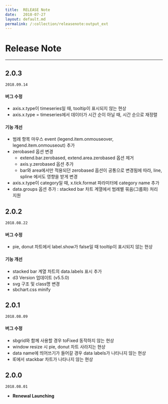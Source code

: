 ```yaml
---
title:  RELEASE Note
date:   2018-07-27
layout: default.md
permalink: /:collection/releasenote:output_ext
---
```


# Release Note
---

## 2.0.3 
`2018.09.14`

#### 버그 수정

* axis.x.type이 timeseries일 때, tooltip이 표시되지 않는 현상
* axis.x.type = timeseries에서 데이터가 시간 순이 아닐 때, 시간 순으로 재정렬

#### 기능 개선

* 범례 항목 마우스 event (legend.item.onmouseover, legend.item.onmouseout) 추가
* zerobased 옵션 변경
  * extend.bar.zerobased, extend.area.zerobased 옵션 제거
  * axis.y.zerobased 옵션 추가
  * bar와 area에서만 적용되던 zerobased 옵션이 공통으로 변경됨에 따라, line, spline 에서도 영향을 받게 변경
* axis.x.type이 category일 때, x.tick.format 파라미터에 category name 추가
* data.groups 옵션 추가 : stacked bar 차트 계열에서 범례별 묶음(그룹화) 처리 지원

## 2.0.2 
`2018.08.22`

#### 버그 수정

* pie, donut 차트에서 label.show가 false일 때 tooltip이 표시되지 않는 현상

#### 기능 개선

* stacked bar 계열 차트의 data.labels 표시 추가
* d3 Version 업데이트 (v5.5.0)
* svg 구조 및 class명 변경
* sbchart.css minify

## 2.0.1 
`2018.08.09`

#### 버그 수정

* sbgrid와 함께 사용할 경우 toFixed 동작하지 않는 현상
* window resize 시 pie, donut 차트 사라지는 현상
* data name에 띄어쓰기가 들어갈 경우 data labels가 나타나지 않는 현상
* IE에서 stackbar 차트가 나타나지 않는 현상

## 2.0.0 
`2018.08.01`

* **Renewal Launching** 

